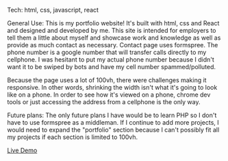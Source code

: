 Tech: html, css, javascript, react

General Use: This is my portfolio website! It's built with html, css and React and designed and developed by me. This site is intended for employers to tell them a little about myself and showcase work and knowledge as well as provide as much contact as necessary. Contact page uses formspree. The phone number is a google number that will transfer calls directly to my cellphone. I was hesitant to put my actual phone number because I didn't want it to be swiped by bots and have my cell number spammed/polluted.

Because the page uses a lot of 100vh, there were challenges making it responsive. In other words, shrinking the width isn't what it's going to look like on a phone. In order to see how it's viewed on a phone, chrome dev tools or just accessing the address from a cellphone is the only way. 

Future plans: The only future plans I have would be to learn PHP so I don't have to use formspree as a middleman. If I continue to add more projects, I would need to expand the "portfolio" section because I can't possibly fit all my projects if each section is limited to 100vh.  

[Live Demo](http://brandonjoe.com/)
